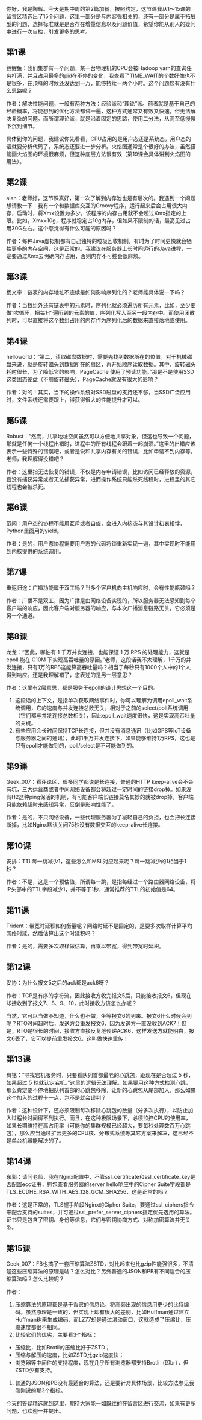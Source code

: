 你好，我是陶辉。今天是期中周的第2篇加餐，按照约定，这节课我从1～15课的留言区精选出了15个问题，这里一部分是与内容强相关的，还有一部分是属于拓展型的问题，选择标准就是是否存在增量信息以及问题价值，希望你能从别人的疑问中进行一次自检，引发更多的思考。

## 第1课

鲤鲤鱼：我们集群有一个问题，某一台物理机的CPU会被Hadoop yarn的查询任务打满，并且占用最多的pid在不停的变化，我查看了TIME\_WAIT的个数好像也不是很多，在顶峰的时候还没达到一万，能够持续一两个小时。这个问题您有没有什么思路呢？

作者：解决性能问题，一般有两种方法：经验派和“理论”派。前者就是基于自己的经验概率，将能想到的优化方法都试一遍，这种方式通常又有效又快速，但无法解决复杂的问题。而所谓理论派，就是沿着固定的思路，使用二分法，从高至低慢慢下沉到细节。

具体到你的问题，我建议你先看看，CPU占用的是用户态还是系统态，用户态的话就要分析代码了，系统态还要进一步分析。火焰图通常是个很好的办法，虽然搭能画火焰图的环境很麻烦，但这种底层方法很有效（第19课会具体讲到火焰图的用法）。

## 第2课

alan：老师好，这节课真好，第一次了解到内存池也是有层次的。我遇到一个问题想请教一下：我有一个和数据库交互的Groovy程序，运行起来后会占用很大内存，启动时，将Xmx设置为多少，该程序的内存占用就不会超过Xmx指定的上限。比如，Xmx=10g，程序就稳定占10g内存，但如果不限制的话，最高见过占用30G左右。这个您觉得有什么可能的原因吗？

作者：每种Java虚拟机都有自己独特的垃圾回收机制，有时为了时间更快就会牺牲更多的内存空间，这是正常的。我建议在服务器上长时间运行的Java进程，一定要通过Xmx去明确内存占用，否则内存不可控会很麻烦。

## 第3课

杨文宇：链表的内存地址不连续是如何影响序列化的？老师能具体说一下吗？

作者：当数组外还有链表中的元素时，序列化就必须遍历所有元素，比如，至少要做1次循环，把每1个遍历到的元素的值，序列化写入至另一段内存中。而使用闭散列时，可以直接将这个数组占用的内存作为序列化后的数据来直接落地或使用。

## 第4课

helloworld：“第二，读取磁盘数据时，需要先找到数据所在的位置，对于机械磁盘来说，就是旋转磁头到数据所在的扇区，再开始顺序读取数据。其中，旋转磁头耗时很长，为了降低它的影响，PageCache 使用了预读功能。”那是不是使用SSD这类固态硬盘（不用旋转磁头），PageCache就没有很大的影响？

作者：对的！其实，当下的操作系统对SSD磁盘的支持还不够，当SSD广泛应用时，文件系统还需要跟上，得获得很大的性能提升才可以。

## 第5课

Robust：“然而，共享地址空间虽然可以方便地共享对象，但这也导致一个问题，那就是任何一个线程出错时，进程中的所有线程会跟着一起崩溃。”这里的出错应该表示一些特殊的错误吧，或者是说和共享内存有关的错误，比如申请不到内存等。老师，我理解得没错吧？

作者：这里指无法恢复的错误，不仅是内存申请错误，比如访问已经释放的资源，且没有捕获异常或者无法捕获异常，进而操作系统只能杀死线程时，进程里的其它线程也会被杀死。

## 第6课

范闲：用户态的协程不能用互斥或者自旋，会进入内核态与其设计初衷相悖，Python里面用的yield。

作者：是的，用户态协程需要用户态的代码将锁重新实现一遍，其中实现时不能用到内核提供的系统调用。

## 第7课

重返归途：广播功能属于双工吗？当多个客户机向主机响应时，会有性能瓶颈吗？

作者：广播不是双工，因为广播是由网络设备实现的，所以服务器无法感知到每个客户端的响应，因此客户端对服务器的响应，与本次广播消息链路无关，它必须是另一个通道。

## 第8课

龙龙：“因此，哪怕有 1 千万并发连接，也能保证 1 万 RPS 的处理能力，这就是 epoll 能在 C10M 下实现高吞吐量的原因。”老师，这段话我不太理解，1千万的并发连接，只有1万的RPS这能算高吞吐量吗？相当于每秒只有1000个人中的1个人得到响应。还是我理解错了，您表述的是另一层意思？

作者：这里有2层意思，都是服务于epoll的设计思想这一个目的。

1.  这段话的上下文，是指单次获取网络事件时，你可以理解为调用epoll\_wait系统调用，它的速度与并发连接总数无关，相对于之前的select/poll系统调用（它们都与并发连接总数相关），因此epoll\_wait速度很快，这是实现高吞吐量的关键。
2.  有些应用会长时间保持TCP长连接，但并没有消息通讯（比如GPS等IoT设备与服务器之间的通讯），此时1千万并发连接下，如果能够维持1万RPS，这也是只有epoll才能做到的，poll/select是不可能做到的。

## 第9课

Geek\_007：看评论区，很多同学都说是长连接，普通的HTTP keep-alive会不会有坑，三大运营商或者中间网络设备都会将超过一定时间的链接drop掉。如果没有H2这种ping保活的机制，有可能客户端长链接莫名其妙的就被drop掉，客户端只能依赖超时来感知异常，反倒是影响性能了。

作者：是的，不只网络设备，一些代理服务器为了减轻自己的负担，也会把长连接断掉，比如Nginx默认关闭75秒没有数据交互的keep-alive长连接。

## 第10课

安排：TTL每一跳减少1，这些怎么和MSL对应起来呢？每一跳减少的1相当于1秒？

作者：不是，这是一个预估值，所谓每一跳，是指每经过一个路由器网络设备，将IP头部中的TTL字段减少1，并不等于1秒，通常推荐的TTL的初始值是64。

## 第11课

Trident：带宽时延积如何衡量呢？网络时延不是固定的，是要多次取样计算平均网络时延，然后估算出这个时延积吗？

作者：是的，需要多次取样做估算，再乘以带宽，得到带宽时延积。

## 第12课

妥协：为什么报文5之后的ack都是ack6呀？

作者：TCP是有序的字符流，因此接收方收完报文5后，只能接收报文6，但现在却接收到了报文7、8、9、10，此时接收方该怎么办呢？

当然，它可以当做不知道，什么也不做，坐等报文6的到来。报文6什么时候会到呢？RTO时间超时后，发送方会重发报文6，因为发送方一直没收到ACK7！但是，RTO是很长的时间，接收方直接反复地传递ACK6，这样发送方就能明白，报文6丢了，它可以提前重发报文6。这叫做快速重传！

## 第13课

有铭：“寻找宕机服务时，只要看队列首部最老的心跳包，距现在是否超过 5 秒，如果超过 5 秒就认定宕机。”这里的逻辑无法理解。如果要用这种方式检测心跳，那么肯定要不停地把队列首部的心跳包移除，让新的心跳包从尾部加入，那么如果这个加入的过程卡一点，岂不是就会误判？

作者：这种设计下，还必须限制每次移除心跳包的数量（分多次执行），以防止加入过程长时间得不到执行。而且，在这种极限场景下，必须监控CPU的使用率，如果长期维持在高占用率（可能你的集群规模已经超大，要每秒处理数百万心跳包），那么应当通过扩容更多的CPU核、分布式系统等其它方案来解决，这已经不是单台机器能解决的了。

## 第14课

东郭：请问老师，我在Nginx配置中，不管ssl\_certificate和ssl\_certificate\_key是否配置ecc证书，抓包查看服务器的server hello响应中的Cipher Suite字段都是TLS\_ECDHE\_RSA\_WITH\_AES\_128\_GCM\_SHA256，这是正常的吗？

作者：这是正常的，TLS握手阶段Nginx的Cipher Suite，要通过ssl\_ciphers指令来配合支持的suites，并可通过ssl\_prefer\_server\_ciphers指定优先选用的算法。证书只是包含了密钥、身份等信息，它们与密钥协商方式、对称加密算法并无关系。

## 第15课

Geek\_007：FB也搞了一套压缩算法ZSTD，对比起来也比gzip性能强很多，不清楚这些压缩算法的原理是啥？怎么对比？另外普通的JSON和PB有不同适合的压缩算法吗？怎么比较呢？

作者：

1.  压缩算法的原理都是基于香农的信息论，将高频出现的信息用更少的比特编码。虽然原理是一致的，但实现上却有很大的差别，比如Huffman通过建立Huffman树来生成编码，而LZ77却是通过滑动窗口，这就造成了压缩比、压缩速度都很不相同。
2.  比较它们的优劣，主要看3个指标：

 *  压缩比，比如Brotli的压缩比好于ZSTD；
 *  压缩与解压的速度，比如ZSTD比gzip速度快；
 *  浏览器等中间件的支持程度，现在几乎所有浏览器都支持Brotli（即br），但ZSTD少有支持。

1.  普通的JSON和PB没有最适合的算法，还是要针对具体场景，比较方法参见我刚刚说的那3个指标。

今天的答疑精选就到这里，期待大家能一如既往的在留言区进行交流，如果有更多问题，也欢迎一并提出。

